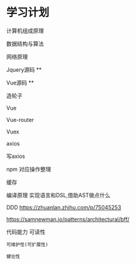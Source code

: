 # 学习计划

计算机组成原理

数据结构与算法

网络原理



Jquery源码 **

Vue源码 ** 

造轮子

Vue

Vue-router

Vuex

axios



写axios

npm 对应操作整理

缓存


编译原理  实现语言和DSL,借助AST做点什么

DDD https://zhuanlan.zhihu.com/p/75045253



https://samnewman.io/patterns/architectural/bff/









代码能力
    可读性

    可维护性(可扩展性)

    健壮性


